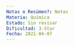 ```yaml
---
Notas o Resúmen?: Notas
Materia: Química
Estado: Sin revisar
Dificultad: 3-Star
Fecha: 2021-04-07
---
```

